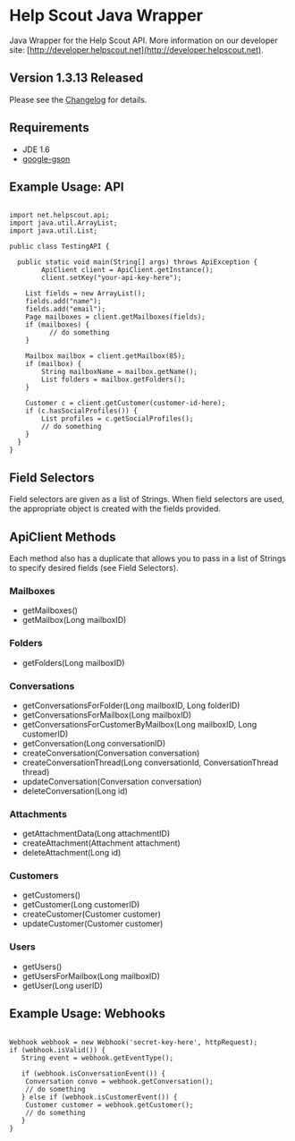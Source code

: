 Help Scout Java Wrapper
=======================
Java Wrapper for the Help Scout API. More information on our developer site: [http://developer.helpscout.net](http://developer.helpscout.net).

Version 1.3.13 Released
---------------------
Please see the [Changelog](https://github.com/helpscout/helpscout-api-java/blob/master/CHANGELOG.md) for details.

Requirements
---------------------
* JDE 1.6
* [google-gson](http://code.google.com/p/google-gson/)

Example Usage: API
---------------------
<pre><code>
import net.helpscout.api;
import java.util.ArrayList;
import java.util.List;

public class TestingAPI {

  public static void main(String[] args) throws ApiException {
        ApiClient client = ApiClient.getInstance();
        client.setKey("your-api-key-here");

  	List<String> fields = new ArrayList<String>();
  	fields.add("name");
	fields.add("email");
	Page mailboxes = client.getMailboxes(fields);
	if (mailboxes) {
	      // do something
	}

	Mailbox mailbox = client.getMailbox(85);
	if (mailbox) {
		String mailboxName = mailbox.getName();
		List<Folder> folders = mailbox.getFolders();
	}

	Customer c = client.getCustomer(customer-id-here);
	if (c.hasSocialProfiles()) {
		List<SocialProfileEntry> profiles = c.getSocialProfiles();
		// do something
	}
  }
}
</code></pre>

Field Selectors
---------------------
Field selectors are given as a list of Strings. When field selectors are used, the appropriate object is created with the fields provided.

ApiClient Methods
--------------------
Each method also has a duplicate that allows you to pass in a list of Strings to specify desired fields (see Field Selectors).

### Mailboxes
* getMailboxes()
* getMailbox(Long mailboxID)

### Folders
* getFolders(Long mailboxID)

### Conversations
* getConversationsForFolder(Long mailboxID, Long folderID)
* getConversationsForMailbox(Long mailboxID)
* getConversationsForCustomerByMailbox(Long mailboxID, Long customerID)
* getConversation(Long conversationID)
* createConversation(Conversation conversation)
* createConversationThread(Long conversationId, ConversationThread thread)
* updateConversation(Conversation conversation)
* deleteConversation(Long id)

### Attachments
* getAttachmentData(Long attachmentID)
* createAttachment(Attachment attachment)
* deleteAttachment(Long id)

### Customers
* getCustomers()
* getCustomer(Long customerID)
* createCustomer(Customer customer)
* updateCustomer(Customer customer)

### Users
* getUsers()
* getUsersForMailbox(Long mailboxID)
* getUser(Long userID)


Example Usage: Webhooks
------------------------
<pre><code>
Webhook webhook = new Webhook('secret-key-here', httpRequest);
if (webhook.isValid()) {
   String event = webhook.getEventType();

   if (webhook.isConversationEvent()) {
	Conversation convo = webhook.getConversation();
	// do something
   } else if (webhook.isCustomerEvent()) {
	Customer customer = webhook.getCustomer();
	// do something
   }
}
</code></pre>
